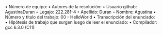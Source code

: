 ##
• Número de equipo:
• Autores de la resolución:
  ◦ Usuario github: AgustinaDuran
  ◦ Legajo: 222.281-4
  ◦ Apellido: Duran
  ◦ Nombre: Agustina
• Número y título del trabajo: 00 - HelloWorld
• Transcripción del enunciado: 
• Hipótesis de trabajo que surgen luego de leer el enunciado:
• Compilador: gcc 6.3.0 (C11)
